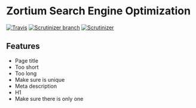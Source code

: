 # Zortium Search Engine Optimization

[![Travis](https://img.shields.io/travis/zortje/seo.svg?style=flat)](https://travis-ci.org/zortje/seo.svg?branch=master) [![Scrutinizer branch](https://img.shields.io/scrutinizer/coverage/g/zortje/seo/master.svg?style=flat)](https://scrutinizer-ci.com/g/zortje/seo/?branch=master) [![Scrutinizer](https://img.shields.io/scrutinizer/g/zortje/seo.svg?style=flat)](https://scrutinizer-ci.com/g/zortje/seo/?branch=master)

## Features

- Page title
 - Too short
 - Too long
 - Make sure is unique
- Meta description
- H1
 - Make sure there is only one
